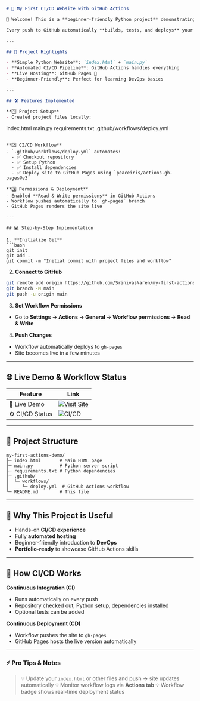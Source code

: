 
```markdown
# 🚀 My First CI/CD Website with GitHub Actions

🎉 Welcome! This is a **beginner-friendly Python project** demonstrating **Continuous Integration (CI) and Continuous Deployment (CD)** using **GitHub Actions**.  

Every push to GitHub automatically **builds, tests, and deploys** your website — no manual uploads needed! 🌐✨

---

## 🌟 Project Highlights

- **Simple Python Website**: `index.html` + `main.py`  
- **Automated CI/CD Pipeline**: GitHub Actions handles everything  
- **Live Hosting**: GitHub Pages 🚀  
- **Beginner-Friendly**: Perfect for learning DevOps basics  

---

## 🛠 Features Implemented

**1️⃣ Project Setup**
- Created project files locally:
```

index.html
main.py
requirements.txt
.github/workflows/deploy.yml

````

**2️⃣ CI/CD Workflow**
- `.github/workflows/deploy.yml` automates:
  - ✅ Checkout repository  
  - ✅ Setup Python  
  - ✅ Install dependencies  
  - ✅ Deploy site to GitHub Pages using `peaceiris/actions-gh-pages@v3`

**3️⃣ Permissions & Deployment**
- Enabled **Read & Write permissions** in GitHub Actions  
- Workflow pushes automatically to `gh-pages` branch  
- GitHub Pages renders the site live  

---

## 💻 Step-by-Step Implementation

1. **Initialize Git**
```bash
git init
git add .
git commit -m "Initial commit with project files and workflow"
````

2. **Connect to GitHub**

```bash
git remote add origin https://github.com/SrinivasNaren/my-first-actions-demo.git
git branch -M main
git push -u origin main
```

3. **Set Workflow Permissions**

* Go to **Settings → Actions → General → Workflow permissions → Read & Write**

4. **Push Changes**

* Workflow automatically deploys to `gh-pages`
* Site becomes live in a few minutes

---

## 🌐 Live Demo & Workflow Status

| Feature         | Link                                                                                                                                     |
| --------------- | ---------------------------------------------------------------------------------------------------------------------------------------- |
| 🚀 Live Demo    | [![Visit Site](https://img.shields.io/badge/Live-Demo-blue?style=for-the-badge)](https://srinivasnaren.github.io/my-first-actions-demo/) |
| ⚙️ CI/CD Status | ![CI/CD](https://github.com/SrinivasNaren/my-first-actions-demo/actions/workflows/deploy.yml/badge.svg)                                  |

---

## 📂 Project Structure

```
my-first-actions-demo/
├─ index.html       # Main HTML page
├─ main.py          # Python server script
├─ requirements.txt # Python dependencies
├─ .github/
│  └─ workflows/
│     └─ deploy.yml  # GitHub Actions workflow
└─ README.md        # This file
```

---

## 🎯 Why This Project is Useful

* Hands-on **CI/CD experience**
* Fully **automated hosting**
* Beginner-friendly introduction to **DevOps**
* **Portfolio-ready** to showcase GitHub Actions skills

---

## 🔄 How CI/CD Works

**Continuous Integration (CI)**

* Runs automatically on every push
* Repository checked out, Python setup, dependencies installed
* Optional tests can be added

**Continuous Deployment (CD)**

* Workflow pushes the site to `gh-pages`
* GitHub Pages hosts the live version automatically

---

### ⚡ Pro Tips & Notes

> 💡 Update your `index.html` or other files and push → site updates automatically
> 💡 Monitor workflow logs via **Actions tab**
> 💡 Workflow badge shows real-time deployment status

